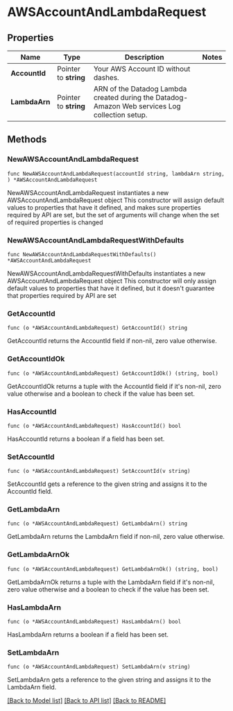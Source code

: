 # AWSAccountAndLambdaRequest

## Properties

Name | Type | Description | Notes
------------ | ------------- | ------------- | -------------
**AccountId** | Pointer to **string** | Your AWS Account ID without dashes. | 
**LambdaArn** | Pointer to **string** | ARN of the Datadog Lambda created during the Datadog-Amazon Web services Log collection setup. | 

## Methods

### NewAWSAccountAndLambdaRequest

`func NewAWSAccountAndLambdaRequest(accountId string, lambdaArn string, ) *AWSAccountAndLambdaRequest`

NewAWSAccountAndLambdaRequest instantiates a new AWSAccountAndLambdaRequest object
This constructor will assign default values to properties that have it defined,
and makes sure properties required by API are set, but the set of arguments
will change when the set of required properties is changed

### NewAWSAccountAndLambdaRequestWithDefaults

`func NewAWSAccountAndLambdaRequestWithDefaults() *AWSAccountAndLambdaRequest`

NewAWSAccountAndLambdaRequestWithDefaults instantiates a new AWSAccountAndLambdaRequest object
This constructor will only assign default values to properties that have it defined,
but it doesn't guarantee that properties required by API are set

### GetAccountId

`func (o *AWSAccountAndLambdaRequest) GetAccountId() string`

GetAccountId returns the AccountId field if non-nil, zero value otherwise.

### GetAccountIdOk

`func (o *AWSAccountAndLambdaRequest) GetAccountIdOk() (string, bool)`

GetAccountIdOk returns a tuple with the AccountId field if it's non-nil, zero value otherwise
and a boolean to check if the value has been set.

### HasAccountId

`func (o *AWSAccountAndLambdaRequest) HasAccountId() bool`

HasAccountId returns a boolean if a field has been set.

### SetAccountId

`func (o *AWSAccountAndLambdaRequest) SetAccountId(v string)`

SetAccountId gets a reference to the given string and assigns it to the AccountId field.

### GetLambdaArn

`func (o *AWSAccountAndLambdaRequest) GetLambdaArn() string`

GetLambdaArn returns the LambdaArn field if non-nil, zero value otherwise.

### GetLambdaArnOk

`func (o *AWSAccountAndLambdaRequest) GetLambdaArnOk() (string, bool)`

GetLambdaArnOk returns a tuple with the LambdaArn field if it's non-nil, zero value otherwise
and a boolean to check if the value has been set.

### HasLambdaArn

`func (o *AWSAccountAndLambdaRequest) HasLambdaArn() bool`

HasLambdaArn returns a boolean if a field has been set.

### SetLambdaArn

`func (o *AWSAccountAndLambdaRequest) SetLambdaArn(v string)`

SetLambdaArn gets a reference to the given string and assigns it to the LambdaArn field.


[[Back to Model list]](../README.md#documentation-for-models) [[Back to API list]](../README.md#documentation-for-api-endpoints) [[Back to README]](../README.md)


